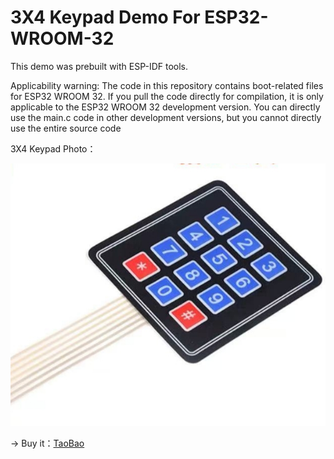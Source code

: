 # 3X4 Keypad Demo For ESP32-WROOM-32

This demo was prebuilt with ESP-IDF tools.

Applicability warning: The code in this repository contains boot-related files for ESP32 WROOM 32. If you pull the code directly for compilation, it is only applicable to the ESP32 WROOM 32 development version. You can directly use the main.c code in other development versions, but you cannot directly use the entire source code

3X4 Keypad Photo：
  
![KeypadPhoto](images/keypad_photo.png)
  
-> Buy it：[TaoBao](https://e.tb.cn/h.62vVOjzYt5roBeN?tk=KVgmeuOpzhK )